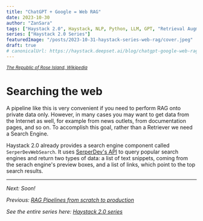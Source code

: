 ```yaml
---
title: "ChatGPT + Google = Web RAG"
date: 2023-10-30
author: "ZanSara"
tags: ["Haystack 2.0", Haystack, NLP, Python, LLM, GPT, "Retrieval Augmentation", RAG, "Semantic Search"]
series: ["Haystack 2.0 Series"]
featuredImage: "/posts/2023-10-31-haystack-series-web-rag/cover.jpeg"
draft: true
# canonicalUrl: https://haystack.deepset.ai/blog/chatgpt-google-web-rag
---
```

<small>*[The Republic of Rose Island, Wikipedia](https://it.wikipedia.org/wiki/File:Isoladellerose.jpg)*</small>



# Searching the web

A pipeline like this is very convenient if you need to perform RAG onto private data only. However, in many cases you may want to get data from the Internet as well, for example from news outlets, from documentation pages, and so on. To accomplish this goal, rather than a Retriever we need a Search Engine.

Haystack 2.0 already provides a search engine component called `SerperDevWebSearch`. It uses [SerperDev's API](https://serper.dev/) to query popular search engines and return two types of data: a list of text snippets, coming from the serach engine's preview boxes, and a list of links, which point to the top search results.








---

*Next: Soon!*

*Previous: [RAG Pipelines from scratch to production](/posts/2023-10-30-haystack-series-rag)*

*See the entire series here: [Haystack 2.0 series](/series/haystack-2.0-series/)*